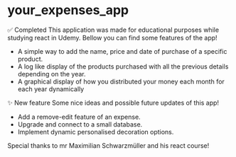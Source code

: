 # your_expenses_app
:white_check_mark: Completed This application was made for educational purposes while studying react in Udemy. Bellow you can find some features of the app!

  - A simple way to add the name, price and date of purchase of a specific product.
  - A log like display of the products purchased with all the previous details depending on the year.
  - A graphical display of how you distributed your money each month for each year dynamically

:sparkles: New feature Some nice ideas and possible future updates of this app!

  - Add a remove-edit feature of an expense.
  - Upgrade and connect to a small database.
  - Implement dynamic personalised decoration options.

Special thanks to mr Maximilian Schwarzmüller and his react course!
